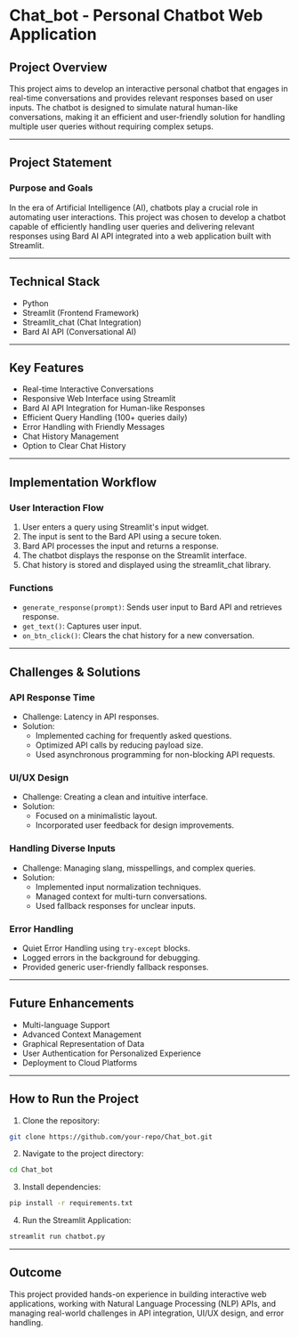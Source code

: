 # Chat_bot - Personal Chatbot Web Application

## Project Overview
This project aims to develop an interactive personal chatbot that engages in real-time conversations and provides relevant responses based on user inputs. The chatbot is designed to simulate natural human-like conversations, making it an efficient and user-friendly solution for handling multiple user queries without requiring complex setups.

---

## Project Statement

### Purpose and Goals
In the era of Artificial Intelligence (AI), chatbots play a crucial role in automating user interactions. This project was chosen to develop a chatbot capable of efficiently handling user queries and delivering relevant responses using Bard AI API integrated into a web application built with Streamlit.

---

## Technical Stack
- Python
- Streamlit (Frontend Framework)
- Streamlit_chat (Chat Integration)
- Bard AI API (Conversational AI)

---

## Key Features
- Real-time Interactive Conversations
- Responsive Web Interface using Streamlit
- Bard AI API Integration for Human-like Responses
- Efficient Query Handling (100+ queries daily)
- Error Handling with Friendly Messages
- Chat History Management
- Option to Clear Chat History

---

## Implementation Workflow

### User Interaction Flow
1. User enters a query using Streamlit's input widget.
2. The input is sent to the Bard API using a secure token.
3. Bard API processes the input and returns a response.
4. The chatbot displays the response on the Streamlit interface.
5. Chat history is stored and displayed using the streamlit_chat library.

### Functions
- `generate_response(prompt)`: Sends user input to Bard API and retrieves response.
- `get_text()`: Captures user input.
- `on_btn_click()`: Clears the chat history for a new conversation.

---

## Challenges & Solutions

### API Response Time
- Challenge: Latency in API responses.
- Solution: 
  - Implemented caching for frequently asked questions.
  - Optimized API calls by reducing payload size.
  - Used asynchronous programming for non-blocking API requests.

### UI/UX Design
- Challenge: Creating a clean and intuitive interface.
- Solution: 
  - Focused on a minimalistic layout.
  - Incorporated user feedback for design improvements.

### Handling Diverse Inputs
- Challenge: Managing slang, misspellings, and complex queries.
- Solution: 
  - Implemented input normalization techniques.
  - Managed context for multi-turn conversations.
  - Used fallback responses for unclear inputs.

### Error Handling
- Quiet Error Handling using `try-except` blocks.
- Logged errors in the background for debugging.
- Provided generic user-friendly fallback responses.

---

## Future Enhancements
- Multi-language Support
- Advanced Context Management
- Graphical Representation of Data
- User Authentication for Personalized Experience
- Deployment to Cloud Platforms

---

## How to Run the Project

1. Clone the repository:
```bash
git clone https://github.com/your-repo/Chat_bot.git
```

2. Navigate to the project directory:
```bash
cd Chat_bot
```

3. Install dependencies:
```bash
pip install -r requirements.txt
```

4. Run the Streamlit Application:
```bash
streamlit run chatbot.py
```

---

## Outcome
This project provided hands-on experience in building interactive web applications, working with Natural Language Processing (NLP) APIs, and managing real-world challenges in API integration, UI/UX design, and error handling.




